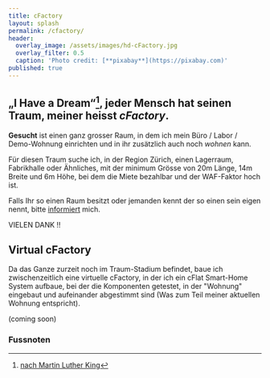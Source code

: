 ```yaml
---
title: cFactory
layout: splash
permalink: /cfactory/
header:
  overlay_image: /assets/images/hd-cFactory.jpg
  overlay_filter: 0.5
  caption: 'Photo credit: [**pixabay**](https://pixabay.com)'
published: true
---
```

<p></p>

## „I Have a Dream“[^1], jeder Mensch hat seinen Traum, meiner heisst _cFactory_. 

**Gesucht** ist einen ganz grosser Raum, in dem ich mein Büro / Labor / Demo-Wohnung einrichten und in ihr zusätzlich auch noch _wohnen_ kann.

Für diesen Traum suche ich, in der Region Zürich, einen Lagerraum, Fabrikhalle oder Ähnliches, mit der minimum Grösse von 20m Länge, 14m Breite und 6m Höhe, bei dem die Miete bezahlbar und der WAF-Faktor hoch ist.

Falls Ihr so einen Raum besitzt oder jemanden kennt der so einen sein eigen nennt, bitte [informiert](/contact) mich.

VIELEN DANK !!

## Virtual cFactory

Da das Ganze zurzeit noch im Traum-Stadium befindet, baue ich zwischenzeitlich eine virtuelle cFactory, in der ich ein cFlat Smart-Home System aufbaue, bei der die Komponenten getestet, in der "Wohnung" eingebaut und aufeinander abgestimmt sind (Was zum Teil meiner aktuellen Wohnung entspricht).  

(coming soon)

### Fussnoten

[^1]: [nach Martin Luther King](https://de.wikipedia.org/wiki/I_Have_a_Dream)

